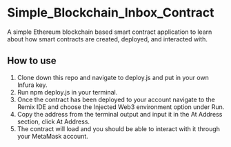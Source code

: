 # Simple_Blockchain_Inbox_Contract

A simple Ethereum blockchain based smart contract application to learn about how smart contracts are created, deployed, and interacted with.

## How to use
1) Clone down this repo and navigate to deploy.js and put in your own Infura key. <br />
2) Run npm deploy.js in your terminal.<br />
3) Once the contract has been deployed to your account navigate to the Remix IDE and choose the Injected Web3 environment option under Run.<br />
4) Copy the address from the terminal output and input it in the At Address section, click At Address. <br />
5) The contract will load and you should be able to interact with it through your MetaMask account. <br />
